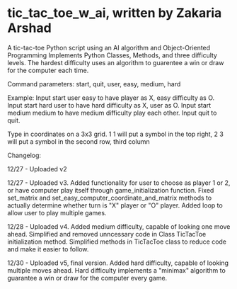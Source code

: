 # tic_tac_toe_w_ai, written by Zakaria Arshad
A tic-tac-toe Python script using an AI algorithm and Object-Oriented Programming 
Implements Python Classes, Methods, and three difficulty levels.
The hardest difficulty uses an algorithm to guarentee a win or draw for the computer each time.

Command parameters: start, quit, user, easy, medium, hard

Example: Input start user easy to have player as X, easy difficulty as O. Input start hard user to have hard difficulty as X, user as O. Input start medium medium to have medium difficulty play each other. Input quit to quit.

Type in coordinates on a 3x3 grid. 1 1 will put a symbol in the top right, 2 3 will put a symbol in the second row, third column

Changelog: 

12/27 - Uploaded v2 

12/27 - Uploaded v3. Added functionality for user to choose as player 1 or 2, or have computer play itself through game_initialization function. Fixed set_matrix and set_easy_computer_coordinate_and_matrix methods to actually determine whether turn is "X" player or "O" player. Added loop to allow user to play multiple games.

12/28 - Uploaded v4. Added medium difficulty, capable of looking one move ahead. Simplified and removed unncessary code in Class TicTacToe initialization method. Simplified methods in TicTacToe class to reduce code and make it easier to follow.

12/30 - Uploaded v5, final version. Added hard difficulty, capable of looking multiple moves ahead. Hard difficulty implements a "minimax" algorithm to guarantee a win or draw for the computer every game. 

